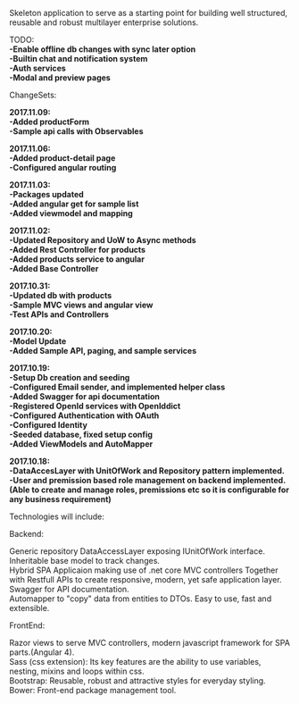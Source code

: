 Skeleton application to serve as a starting point for building well structured, reusable and robust multilayer enterprise solutions.  
  
  
TODO:  
**-Enable offline db changes with sync later option**    
**-Builtin chat and notification system**     
**-Auth services**      
**-Modal and preview pages**    


ChangeSets:   
  
**2017.11.09:**  
**-Added productForm**  
**-Sample api calls with Observables**  
  
**2017.11.06:**  
**-Added product-detail page**  
**-Configured angular routing**  
  
**2017.11.03:**  
**-Packages updated**  
**-Added angular get for sample list**  
**-Added viewmodel and mapping**  
  
**2017.11.02:**    
**-Updated Repository and UoW to Async methods**    
**-Added Rest Controller for products**    
**-Added products service to angular**  
**-Added Base Controller**  

**2017.10.31:**  
**-Updated db with products**  
**-Sample MVC views and angular view**  
**-Test APIs and Controllers**

**2017.10.20:**  
**-Model Update**  
**-Added Sample API, paging, and sample services**  

**2017.10.19:**  
**-Setup Db creation and seeding**  
**-Configured Email sender, and implemented helper class**  
**-Added Swagger for api documentation**  
**-Registered OpenId services with OpenIddict**  
**-Configured Authentication with OAuth**  
**-Configured Identity**  
**-Seeded database, fixed setup config**  
**-Added ViewModels and AutoMapper**  

**2017.10.18:**  
**-DataAccesLayer with UnitOfWork and Repository pattern implemented.**  
**-User and premission based role management on backend implemented.(Able to create and manage roles, premissions etc so it is configurable for any business requirement)**  
  
  
  
  
  
Technologies will include:   

Backend:    
            
Generic repository DataAccessLayer exposing IUnitOfWork interface.    
Inheritable base model to track changes.    
Hybrid SPA Applicaion making use of .net core MVC controllers Together with Restfull APIs to create responsive, modern, yet safe application layer.   
Swagger for API documentation.    
Automapper to "copy" data from entities to DTOs. Easy to use, fast and extensible.    
        
        
             
FrontEnd:   
            
Razor views to serve MVC controllers, modern javascript framework for SPA parts.(Angular 4).    
Sass (css extension):  Its key features are the ability to use variables, nesting, mixins and loops within css.   
Bootstrap: Reusable, robust and attractive styles for everyday styling.   
Bower: Front-end package management tool.



